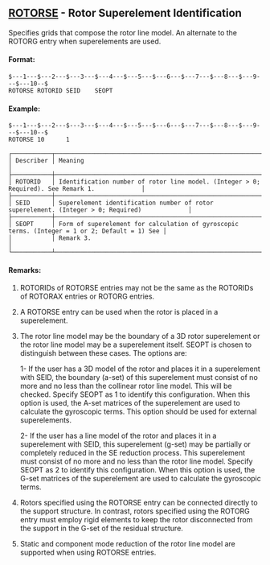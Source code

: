 ## [ROTORSE](https://nexus.hexagon.com/documentationcenter/bundle/MSC_Nastran_2022.4/page/Nastran_Combined_Book/qrg/bulkqrs/TOC.ROTORSE.xhtml) - Rotor Superelement Identification

Specifies grids that compose the rotor line model. An alternate to the ROTORG entry when superelements are used.

#### Format:

```nastran
$---1---$---2---$---3---$---4---$---5---$---6---$---7---$---8---$---9---$---10--$
ROTORSE ROTORID SEID    SEOPT                                                   
```

#### Example:

```nastran
$---1---$---2---$---3---$---4---$---5---$---6---$---7---$---8---$---9---$---10--$
ROTORSE 10      1                                                               
```

```text
┌───────────┬───────────────────────────────────────────────────────────────────────────────────────────────┐
│ Describer │ Meaning                                                                                       │
├───────────┼───────────────────────────────────────────────────────────────────────────────────────────────┤
│ ROTORID   │ Identification number of rotor line model. (Integer > 0; Required). See Remark 1.             │
├───────────┼───────────────────────────────────────────────────────────────────────────────────────────────┤
│ SEID      │ Superelement identification number of rotor superelement. (Integer > 0; Required)             │
├───────────┼───────────────────────────────────────────────────────────────────────────────────────────────┤
│ SEOPT     │ Form of superelement for calculation of gyroscopic terms. (Integer = 1 or 2; Default = 1) See │
│           │ Remark 3.                                                                                     │
└───────────┴───────────────────────────────────────────────────────────────────────────────────────────────┘
```

#### Remarks:

1. ROTORIDs of ROTORSE entries may not be the same as the ROTORIDs of ROTORAX entries or ROTORG entries.
2. A ROTORSE entry can be used when the rotor is placed in a superelement.
3. The rotor line model may be the boundary of a 3D rotor superelement or the rotor line model may be a superelement itself. SEOPT is chosen to distinguish between these cases. The options are:

     1- If the user has a 3D model of the rotor and places it in a superelement with SEID, the boundary (a-set) of this superelement must consist of no more and no less than the collinear rotor line model. This will be checked. Specify SEOPT as 1 to identify this configuration. When this option is used, the A-set matrices of the superelement are used to calculate the gyroscopic terms. This option should be used for external superelements.

     2- If the user has a line model of the rotor and places it in a superelement with SEID, this superelement (g-set) may be partially or completely reduced in the SE reduction process. This superelement must consist of no more and no less than the rotor line model. Specify SEOPT as 2 to identify this configuration. When this option is used, the G-set matrices of the superelement are used to calculate the gyroscopic terms.

4. Rotors specified using the ROTORSE entry can be connected directly to the support structure. In contrast, rotors specified using the ROTORG entry must employ rigid elements to keep the rotor disconnected from the support in the G-set of the residual structure.
5. Static and component mode reduction of the rotor line model are supported when using ROTORSE entries.
